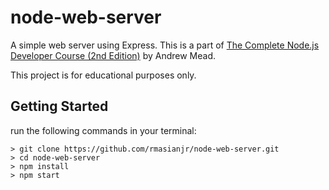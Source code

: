 # node-web-server

A simple web server using Express. This is a part of [The Complete Node.js Developer Course (2nd Edition)](https://www.udemy.com/the-complete-nodejs-developer-course-2/) by Andrew Mead.

This project is for educational purposes only.

## Getting Started

run the following commands in your terminal:

```
> git clone https://github.com/rmasianjr/node-web-server.git
> cd node-web-server
> npm install
> npm start
```
